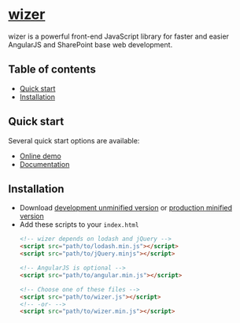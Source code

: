 # [wizer](https://github.com/nntoanbkit/wizer)

wizer is a powerful front-end JavaScript library for faster and easier AngularJS and SharePoint base web development.

## Table of contents

* [Quick start](#quick-start)
* [Installation](#installation)

## Quick start

Several quick start options are available:

* [Online demo](http://example.com)
* [Documentation](http://example.com)


## Installation

* Download [development unminified version](https://raw.githubusercontent.com/nntoanbkit/wizer/master/dist/wizer.js) or [production minified version](https://raw.githubusercontent.com/nntoanbkit/wizer/master/dist/wizer.min.js)
* Add these scripts to your `index.html`
  ````html
  <!-- wizer depends on lodash and jQuery -->
  <script src="path/to/lodash.min.js"></script>
  <script src="path/to/jQuery.minjs"></script>
  
  <!-- AngularJS is optional -->
  <script src="path/to/angular.min.js"></script>
  
  <!-- Choose one of these files -->
  <script src="path/to/wizer.js"></script>
  <!-- -or- -->
  <script src="path/to/wizer.min.js"></script>
  ````
